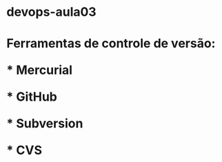 # devops-aula03
# Ferramentas de controle de versão: <p> * Mercurial </p> <p> * GitHub </p> <p> * Subversion </p> <p> * CVS </p>
